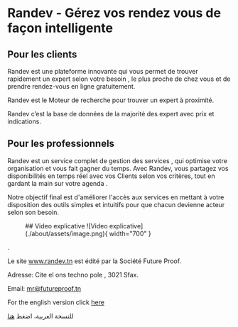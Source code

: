 # Randev - Gérez vos rendez vous de façon intelligente

## Pour les clients

Randev est une plateforme innovante qui vous permet de trouver rapidement un expert selon 
votre besoin ,  le plus proche de chez vous et de prendre rendez-vous en ligne gratuitement.

Randev est le Moteur de recherche pour trouver un expert à proximité.

Randev c’est la base de données de la majorité des expert avec prix et indications.

## Pour les professionnels 

Randev est un service complet de gestion des services , qui optimise votre organisation et vous fait gagner du temps. Avec Randev, vous partagez vos disponibilités en temps réel avec vos Clients selon vos critères, tout en gardant la main sur votre agenda .

Notre objectif final est d'améliorer l'accès aux services en mettant à votre disposition des outils simples et intuitifs pour que chacun devienne acteur selon son besoin.


<figure markdown> 
## Video explicative
  ![Video explicative](./about/assets/image.png){ width="700" }
  <figcaption></figcaption>
</figure>

.



Le site www.randev.tn est édité par la Société Future Proof.

Adresse: Cite el ons techno pole , 3021 Sfax.

Email: mr@futureproof.tn





For the english version click [here](/en/)

للنسخة العربية، اضغط [هنا](/ar/) 


